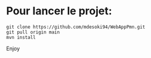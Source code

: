 # Pour lancer le projet:
```
git clone https://github.com/mdesoki94/WebAppPmn.git
git pull origin main
mvn install
```
Enjoy
